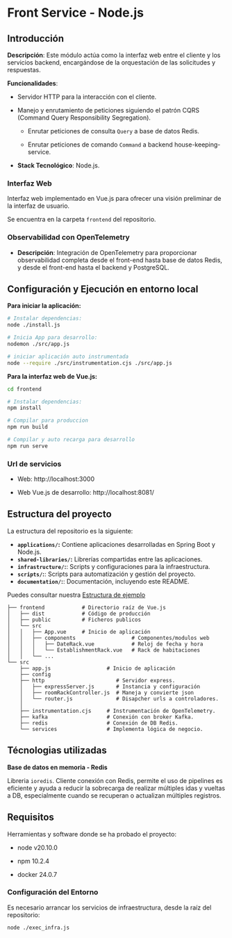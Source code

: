 # Front Service - Node.js

## Introducción

 **Descripción**: Este módulo actúa como la interfaz web entre el cliente y los servicios backend, encargándose de la orquestación de las solicitudes y respuestas.

**Funcionalidades**:

- Servidor HTTP para la interacción con el cliente.

- Manejo y enrutamiento de peticiones siguiendo el patrón CQRS (Command Query Responsibility Segregation).

  - Enrutar peticiones de consulta `Query` a base de datos Redis. 

  - Enrutar peticiones de  comando `Command` a backend house-keeping-service.

- **Stack Tecnológico**: Node.js.


### Interfaz Web

Interfaz web implementado en Vue.js para ofrecer una visión preliminar de la interfaz de usuario.

Se encuentra en la carpeta `frontend` del repositorio.

### Observabilidad con OpenTelemetry

- **Descripción**: Integración de OpenTelemetry para proporcionar observabilidad completa desde el front-end hasta base de datos Redis, y desde el front-end hasta el backend y PostgreSQL.

## Configuración y Ejecución en entorno local

**Para iniciar la aplicación:**

```sh
# Instalar dependencias:
node ./install.js

# Inicia App para desarrollo:
nodemon ./src/app.js

# iniciar aplicación auto instrumentada
node --require ./src/instrumentation.cjs ./src/app.js


```

**Para la interfaz web de Vue.js:**

```sh
cd frontend

# Instalar dependencias:
npm install

# Compilar para produccion
npm run build

# Compilar y auto recarga para desarrollo
npm run serve

```

### Url de servicios

- Web:  http://localhost:3000

- Web Vue.js de desarrollo: http://localhost:8081/ 


## Estructura del proyecto

La estructura del repositorio es la siguiente:

- **`applications/`:** Contiene aplicaciones desarrolladas en Spring Boot y Node.js.
- **`shared-libraries/`:** Librerías compartidas entre las aplicaciones.
- **`infrastructure/`:**: Scripts y configuraciones para la infraestructura.
- **`scripts/`:**: Scripts para automatización y gestión del proyecto.
- **`documentation/`:**: Documentación, incluyendo este README.

Puedes consultar nuestra [Estructura de ejemplo](./documentation/structure.md)

```
├── frontend            # Directorio raíz de Vue.js
│   ├── dist            # Código de producción
│   ├── public          # Ficheros publicos
│   └── src
│   │   ├── App.vue     # Inicio de aplicación
│   │   ├── components                  # Componentes/modulos web
│   │   │   ├── DateRack.vue            # Reloj de fecha y hora
│   │   │   └── EstablishmentRack.vue   # Rack de habitaciones
│   │   └── ...
└── src
    ├── app.js                  # Inicio de aplicación
    ├── config
    ├── http                       # Servidor express.
    │   ├── expressServer.js       # Instancia y configuración 
    │   ├── roomRackController.js  # Maneja y convierte json
    │   └── router.js              # Disapcher urls a controladores.
    │
    ├── instrumentation.cjs     # Instrumentación de OpenTelemetry.
    ├── kafka                   # Conexión con broker Kafka.
    ├── redis                   # Conexión de DB Redis.
    └── services                # Implementa lógica de negocio.

```

## Técnologias utilizadas

**Base de datos en memoria - Redis**

Libreria `ioredis`. Cliente conexión con Redis, permite el uso de pipelines es eficiente y ayuda a reducir la sobrecarga de realizar múltiples idas y vueltas a DB, especialmente cuando se recuperan o actualizan múltiples registros.


## Requisitos

Herramientas y software donde se ha probado el proyecto:

- node v20.10.0

- npm 10.2.4

- docker 24.0.7

### Configuración del Entorno

Es necesario arrancar los servicios de infraestructura, desde la raíz del repositorio:

```sh
node ./exec_infra.js
```




